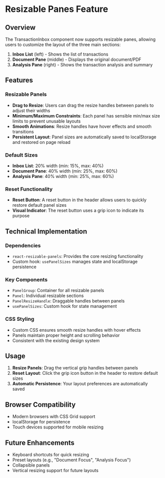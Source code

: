 # Resizable Panes Feature

## Overview

The TransactionInbox component now supports resizable panes, allowing users to customize the layout of the three main sections:

1. **Inbox List** (left) - Shows the list of transactions
2. **Document Pane** (middle) - Displays the original document/PDF
3. **Analysis Pane** (right) - Shows the transaction analysis and summary

## Features

### Resizable Panels
- **Drag to Resize**: Users can drag the resize handles between panels to adjust their widths
- **Minimum/Maximum Constraints**: Each panel has sensible min/max size limits to prevent unusable layouts
- **Smooth Animations**: Resize handles have hover effects and smooth transitions
- **Persistent Layout**: Panel sizes are automatically saved to localStorage and restored on page reload

### Default Sizes
- **Inbox List**: 20% width (min: 15%, max: 40%)
- **Document Pane**: 40% width (min: 25%, max: 60%)
- **Analysis Pane**: 40% width (min: 25%, max: 60%)

### Reset Functionality
- **Reset Button**: A reset button in the header allows users to quickly restore default panel sizes
- **Visual Indicator**: The reset button uses a grip icon to indicate its purpose

## Technical Implementation

### Dependencies
- `react-resizable-panels`: Provides the core resizing functionality
- Custom hook: `usePanelSizes` manages state and localStorage persistence

### Key Components
- `PanelGroup`: Container for all resizable panels
- `Panel`: Individual resizable sections
- `PanelResizeHandle`: Draggable handles between panels
- `usePanelSizes`: Custom hook for state management

### CSS Styling
- Custom CSS ensures smooth resize handles with hover effects
- Panels maintain proper height and scrolling behavior
- Consistent with the existing design system

## Usage

1. **Resize Panels**: Drag the vertical grip handles between panels
2. **Reset Layout**: Click the grip icon button in the header to restore default sizes
3. **Automatic Persistence**: Your layout preferences are automatically saved

## Browser Compatibility

- Modern browsers with CSS Grid support
- localStorage for persistence
- Touch devices supported for mobile resizing

## Future Enhancements

- Keyboard shortcuts for quick resizing
- Preset layouts (e.g., "Document Focus", "Analysis Focus")
- Collapsible panels
- Vertical resizing support for future layouts 